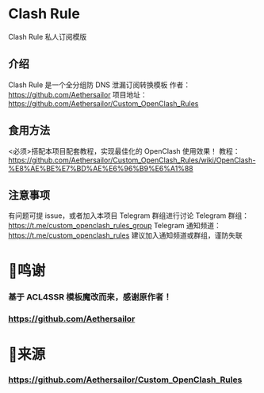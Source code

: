 # Clash Rule
Clash Rule 私人订阅模版

## 介绍
Clash Rule 是一个全分组防 DNS 泄漏订阅转换模板
作者：https://github.com/Aethersailor
项目地址：https://github.com/Aethersailor/Custom_OpenClash_Rules

## 食用方法
<必须>搭配本项目配套教程，实现最佳化的 OpenClash 使用效果！
教程：https://github.com/Aethersailor/Custom_OpenClash_Rules/wiki/OpenClash-%E8%AE%BE%E7%BD%AE%E6%96%B9%E6%A1%88

## 注意事项
有问题可提 issue，或者加入本项目 Telegram 群组进行讨论
Telegram 群组：https://t.me/custom_openclash_rules_group
Telegram 通知频道：https://t.me/custom_openclash_rules
建议加入通知频道或群组，谨防失联



# 🌟鸣谢
### 基于 ACL4SSR 模板魔改而来，感谢原作者！
### https://github.com/Aethersailor


# 🌟来源
### https://github.com/Aethersailor/Custom_OpenClash_Rules
